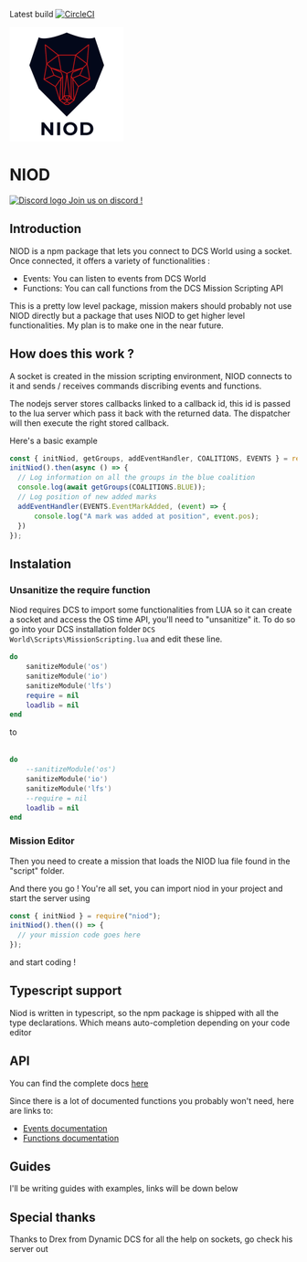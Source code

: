 Latest build
[![CircleCI](https://circleci.com/gh/Ked57/NIOD.svg?style=svg)](https://circleci.com/gh/Ked57/NIOD)

![NIOD Logo](/docs/static/assets/niod.png)

# NIOD

[![Discord logo](https://cdn0.iconfinder.com/data/icons/free-social-media-set/24/discord-64.png "Join us on discord !") Join us on discord !](https://discord.gg/WUW24w8)



## Introduction

NIOD is a npm package that lets you connect to DCS World using a socket. Once connected, it offers a variety of functionalities :

- Events: You can listen to events from DCS World
- Functions: You can call functions from the DCS Mission Scripting API

This is a pretty low level package, mission makers should probably not use NIOD directly but a package that uses NIOD to get higher level functionalities. My plan is to make one in the near future.

## How does this work ?

A socket is created in the mission scripting environment, NIOD connects to it and sends / receives commands discribing events and functions. 

The nodejs server stores callbacks linked to a callback id, this id is passed to the lua server which pass it
back with the returned data. The dispatcher will then execute the right stored callback.

Here's a basic example

```javascript
const { initNiod, getGroups, addEventHandler, COALITIONS, EVENTS } = require("niod");
initNiod().then(async () => {
  // Log information on all the groups in the blue coalition
  console.log(await getGroups(COALITIONS.BLUE));
  // Log position of new added marks
  addEventHandler(EVENTS.EventMarkAdded, (event) => {
	  console.log("A mark was added at position", event.pos);
  })
});
```

## Instalation

### Unsanitize the require function

Niod requires DCS to import some functionalities from LUA so it can create a socket and access the OS time API, you'll need to "unsanitize" it. To do so go into your DCS installation folder `DCS World\Scripts\MissionScripting.lua` and edit these line.

```lua
do
	sanitizeModule('os')
	sanitizeModule('io')
	sanitizeModule('lfs')
	require = nil
	loadlib = nil
end
```

to

```lua

do
	--sanitizeModule('os')
	sanitizeModule('io')
	sanitizeModule('lfs')
	--require = nil
	loadlib = nil
end
```

### Mission Editor

Then you need to create a mission that loads the NIOD lua file found in the "script" folder.

And there you go ! You're all set, you can import niod in your project and start the server using

```javascript
const { initNiod } = require("niod");
initNiod().then(() => {
  // your mission code goes here
});
```

and start coding !

## Typescript support

Niod is written in typescript, so the npm package is shipped with all the type declarations. Which means auto-completion depending on your code editor

## API

You can find the complete docs [here](https://ked57.github.io/NIOD/globals)

Since there is a lot of documented functions you probably won't need, here are links to:

- [Events documentation](https://ked57.github.io/NIOD/modules/_dcs_event_.html)
- [Functions documentation](https://ked57.github.io/NIOD/modules/_dcs_functions_.html)

## Guides

I'll be writing guides with examples, links will be down below

## Special thanks

Thanks to Drex from Dynamic DCS for all the help on sockets, go check his server out
